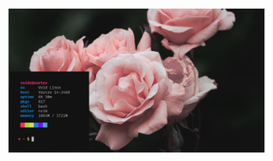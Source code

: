 <h1 align="center">
    <a href="https://github.com/fehawen/dotfiles">
        <img alt="scrot" src="https://raw.githubusercontent.com/voidz7/dotfiles/master/Pictures/rice.png" width="960">
    </a>
    <br>
</h1>
